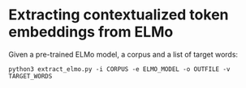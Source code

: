 # Extracting contextualized token embeddings from ELMo

Given a pre-trained ELMo model, a corpus and a list of target words:

`python3 extract_elmo.py -i CORPUS -e ELMO_MODEL -o OUTFILE -v TARGET_WORDS`
